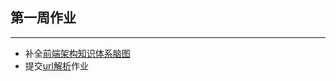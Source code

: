 <!--
 * @Description: 第一周作业
 * @Author: Looper
 * @Date: 2020-04-15 22:15:24
 * @LastEditors: Looper
 * @LastEditTime: 2020-04-15 23:03:15
 * @FilePath: /Frontend-01-Template/week01/NOTE.md
 -->
## 第一周作业
---
* 补全[前端架构知识体系脑图](./前端架构知识体系.xmind)
* 提交[url解析](./url.js)作业
